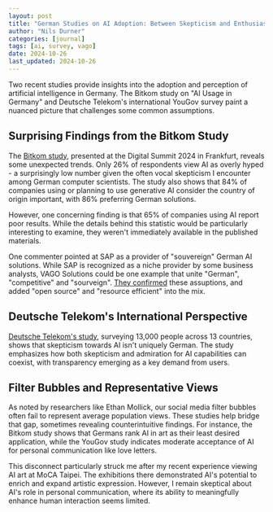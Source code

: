```yaml
---
layout: post
title: "German Studies on AI Adoption: Between Skepticism and Enthusiasm"
author: "Nils Durner"
categories: [journal]
tags: [ai, survey, vago]
date: 2024-10-26
last_updated: 2024-10-26
---
```


Two recent studies provide insights into the adoption and perception of artificial intelligence in Germany. The Bitkom study on "AI Usage in Germany" and Deutsche Telekom's international YouGov survey paint a nuanced picture that challenges some common assumptions.

## Surprising Findings from the Bitkom Study

The [Bitkom study](https://www.linkedin.com/posts/joerglenz_digitalgipfel-digitalgipfel2024-ugcPost-7254175848956620800-TOFj?utm_source=share&utm_medium=member_desktop), presented at the Digital Summit 2024 in Frankfurt, reveals some unexpected trends. Only 26% of respondents view AI as overly hyped - a surprisingly low number given the often vocal skepticism I encounter among German computer scientists. The study also shows that 84% of companies using or planning to use generative AI consider the country of origin important, with 86% preferring German solutions.

However, one concerning finding is that 65% of companies using AI report poor results. While the details behind this statistic would be particularly interesting to examine, they weren't immediately available in the published materials.

One commenter pointed at SAP as a provider of "souvereign" German AI solutions. While SAP is recognized as a niche provider by some business analysts, VAGO Solutions could be one example that unite "German", "competitive" and "sourveign". [They confirmed](https://www.linkedin.com/feed/update/urn:li:ugcPost:7254175848956620800?commentUrn=urn%3Ali%3Acomment%3A%28ugcPost%3A7254175848956620800%2C7254210149660209152%29&replyUrn=urn%3Ali%3Acomment%3A%28ugcPost%3A7254175848956620800%2C7254236793468809217%29&dashCommentUrn=urn%3Ali%3Afsd_comment%3A%287254210149660209152%2Curn%3Ali%3AugcPost%3A7254175848956620800%29&dashReplyUrn=urn%3Ali%3Afsd_comment%3A%287254236793468809217%2Curn%3Ali%3AugcPost%3A7254175848956620800%29) these assuptions, and added "open source" and "resource efficient" into the mix. 

## Deutsche Telekom's International Perspective

[Deutsche Telekom's study](https://www.linkedin.com/posts/claudianemat_ki-zeitgeist-umfrage-ugcPost-7252614160021094400-wiMh?utm_source=share&utm_medium=member_desktop), surveying 13,000 people across 13 countries, shows that skepticism towards AI isn't uniquely German. The study emphasizes how both skepticism and admiration for AI capabilities can coexist, with transparency emerging as a key demand from users.

## Filter Bubbles and Representative Views

As noted by researchers like Ethan Mollick, our social media filter bubbles often fail to represent average population views. These studies help bridge that gap, sometimes revealing counterintuitive findings. For instance, the Bitkom study shows that Germans rank AI in art as their least desired application, while the YouGov study indicates moderate acceptance of AI for personal communication like love letters.

This disconnect particularly struck me after my recent experience viewing AI art at MoCA Taipei. The exhibitions there demonstrated AI's potential to enrich and expand artistic expression. However, I remain skeptical about AI's role in personal communication, where its ability to meaningfully enhance human interaction seems limited.